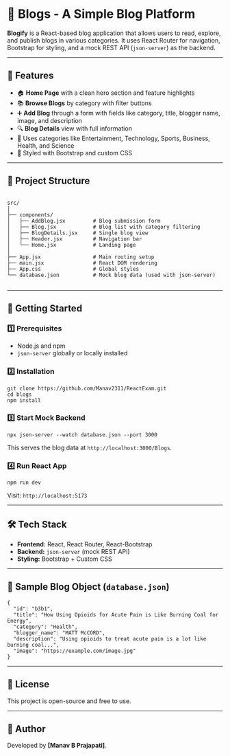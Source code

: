 
  <h1>📝 Blogs - A Simple Blog Platform</h1>
  <p><strong>Blogify</strong> is a React-based blog application that allows users to read, explore, and publish blogs in various categories. It uses React Router for navigation, Bootstrap for styling, and a mock REST API (<code>json-server</code>) as the backend.</p>

  <hr>

  <h2>📌 Features</h2>
  <ul>
    <li>🏠 <strong>Home Page</strong> with a clean hero section and feature highlights</li>
    <li>📚 <strong>Browse Blogs</strong> by category with filter buttons</li>
    <li>➕ <strong>Add Blog</strong> through a form with fields like category, title, blogger name, image, and description</li>
    <li>🔍 <strong>Blog Details</strong> view with full information</li>
    <li>📂 Uses categories like Entertainment, Technology, Sports, Business, Health, and Science</li>
    <li>🎨 Styled with Bootstrap and custom CSS</li>
  </ul>

  <hr>

  <h2>📁 Project Structure</h2>
  <pre><code>
src/
│
├── components/
│   ├── AddBlog.jsx         # Blog submission form
│   ├── Blog.jsx            # Blog list with category filtering
│   ├── BlogDetails.jsx     # Single blog view
│   ├── Header.jsx          # Navigation bar
│   └── Home.jsx            # Landing page
│
├── App.jsx                 # Main routing setup
├── main.jsx                # React DOM rendering
├── App.css                 # Global styles
└── database.json           # Mock blog data (used with json-server)
  </code></pre>

  <hr>

  <h2>🚀 Getting Started</h2>

  <h3>1️⃣ Prerequisites</h3>
  <ul>
    <li>Node.js and npm</li>
    <li><code>json-server</code> globally or locally installed</li>
  </ul>

  <h3>2️⃣ Installation</h3>
  <pre><code>git clone https://github.com/Manav2311/ReactExam.git
cd blogs
npm install</code></pre>

  <h3>3️⃣ Start Mock Backend</h3>
  <pre><code>npx json-server --watch database.json --port 3000</code></pre>
  <p>This serves the blog data at <code>http://localhost:3000/Blogs</code>.</p>

  <h3>4️⃣ Run React App</h3>
  <pre><code>npm run dev</code></pre>
  <p>Visit: <code>http://localhost:5173</code></p>

  <hr>

  <h2>🛠️ Tech Stack</h2>
  <ul>
    <li><strong>Frontend:</strong> React, React Router, React-Bootstrap</li>
    <li><strong>Backend:</strong> <code>json-server</code> (mock REST API)</li>
    <li><strong>Styling:</strong> Bootstrap + Custom CSS</li>
  </ul>

  <hr>

  <h2>📌 Sample Blog Object (<code>database.json</code>)</h2>
  <pre><code>{
  "id": "b3b1",
  "title": "How Using Opioids for Acute Pain is Like Burning Coal for Energy",
  "category": "Health",
  "blogger_name": "MATT McCORD",
  "description": "Using opioids to treat acute pain is a lot like burning coal...",
  "image": "https://example.com/image.jpg"
}</code></pre>

  <hr>

  <h2>📄 License</h2>
  <p>This project is open-source and free to use.</p>

  <hr>

  <h2>🙌 Author</h2>
  <p>Developed by <strong>[Manav B Prajapati]</strong>.</p>
